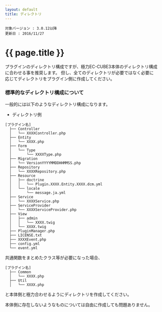 ```yaml
---
layout: default
title: ディレクトリ
---
```


```
対象バージョン : 3.0.12以降
更新日 : 2016/11/27
```

# {{ page.title }}

プラグインのディレクトリ構成ですが、極力EC-CUBE3本体のディレクトリ構成に合わせる事を推奨します。
但し、全てのディレクトリが必要ではなく必要に応じてディレクトリをプラグイン側に作成してください。

### 標準的なディレクトリ構成について

一般的には以下のようなディレクトリ構成になります。

- ディレクトリ例

```
[プラグイン名]
  ├── Controller
  │   └── XXXXController.php
  ├── Entity
  │   └── XXXX.php
  ├── Form
  │   └── Type
  │       └── XXXXType.php
  ├── Migration
  │   └── VersionYYYYMMDDHHMMSS.php
  ├── Repository
  │   └── XXXXRepository.php
  ├── Resource
  │   ├── doctrine
  │   │   └── Plugin.XXXX.Entity.XXXX.dcm.yml
  │   └── locale
  │       └── message.ja.yml
  ├── Service
  │   └── XXXXService.php
  ├── ServiceProvider
  │   └── XXXXServiceProvider.php
  ├── View
  │   ├── admin
  │   │   └── XXXX.twig
  │   └── XXXX.twig
  ├── PluginManager.php
  ├── LICENSE.txt
  ├── XXXXEvent.php
  ├── config.yml
  └── event.yml
```

共通関数をまとめたクラス等が必要になった場合、

```
[プラグイン名]
  ├── Common
  │   └── XXXX.php
  ├── Util
  │   └── XXXX.php
```
と本体側と極力合わせるようにディレクトリを作成してください。

本体側に存在しないようなものについては自由に作成しても問題ありません。





